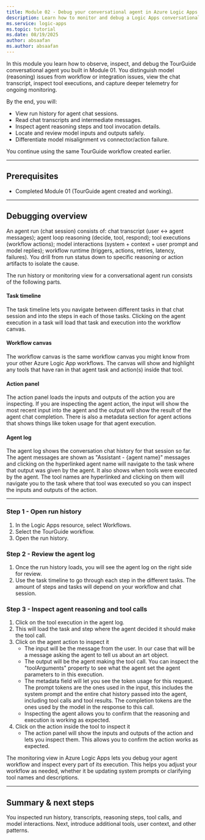```yaml
--- 
title: Module 02 - Debug your conversational agent in Azure Logic Apps
description: Learn how to monitor and debug a Logic Apps conversational agent using run history, chat transcripts, tool calls, and model inputs/outputs.
ms.service: logic-apps
ms.topic: tutorial
ms.date: 08/19/2025
author: absaafan
ms.author: absaafan
---
```


In this module you learn how to observe, inspect, and debug the TourGuide conversational agent you built in Module 01. You distinguish model (reasoning) issues from workflow or integration issues, view the chat transcript, inspect tool executions, and capture deeper telemetry for ongoing monitoring.

By the end, you will:
- View run history for agent chat sessions.
- Read chat transcripts and intermediate messages.
- Inspect agent reasoning steps and tool invocation details.
- Locate and review model inputs and outputs safely.
- Differentiate model misalignment vs connector/action failure.

You continue using the same TourGuide workflow created earlier.

---

## Prerequisites
- Completed Module 01 (TourGuide agent created and working).

---

## Debugging overview
An agent run (chat session) consists of: chat transcript (user ↔ agent messages); agent loop reasoning (decide, tool, respond); tool executions (workflow actions); model interactions (system + context + user prompt and model replies); workflow runtime (triggers, actions, retries, latency, failures). You drill from run status down to specific reasoning or action artifacts to isolate the cause.

The run history or monitoring view for a conversational agent run consists of the following parts.

#### Task timeline
The task timeline lets you navigate between different tasks in that chat session and into the steps in each of those tasks. Clicking on the agent execution in a task will load that task and execution into the workflow canvas.

#### Workflow canvas
The workflow canvas is the same workflow canvas you might know from your other Azure Logic App workflows. The canvas will show and highlight any tools that have ran in that agent task and action(s) inside that tool.

#### Action panel
The action panel loads the inputs and outputs of the action you are inspecting. If you are inspecting the agent action, the input will show the most recent input into the agent and the output will show the result of the agent chat completion. There is also a metadata section for agent actions that shows things like token usage for that agent execution.

#### Agent log
The agent log shows the conversation chat history for that session so far. The agent messages are shown as "Assistant - {agent name}" messages and clicking on the hyperlinked agent name will navigate to the task where that output was given by the agent.
It also shows when tools were executed by the agent. The tool names are hyperlinked and clicking on them will navigate you to the task where that tool was executed so you can inspect the inputs and outputs of the action.

---

### Step 1 - Open run history
1. In the Logic Apps resource, select Workflows.
1. Select the TourGuide workflow.
1. Open the run history.

### Step 2 - Review the agent log
1. Once the run history loads, you will see the agent log on the right side for review.
1. Use the task timeline to go through each step in the different tasks. The amount of steps and tasks will depend on your workflow and chat session.

### Step 3 - Inspect agent reasoning and tool calls
1. Click on the tool execution in the agent log.
1. This will load the task and step where the agent decided it should make the tool call.
1. Click on the agent action to inspect it
    - The input will be the message from the user. In our case that will be a message asking the agent to tell us about an art object.
    - The output will be the agent making the tool call. You can inspect the "toolArguments" property to see what the agent set the agent parameters to in this execution.
    - The metadata field will let you see the token usage for this request. The prompt tokens are the ones used in the input, this includes the system prompt and the entire chat history passed into the agent, including tool calls and tool results. The completion tokens are the ones used by the model in the response to this call.
    - Inspecting the agent allows you to confirm that the reasoning and execution is working as expected.
1. Click on the action inside the tool to inspect it
    - The action panel will show the inputs and outputs of the action and lets you inspect them. This allows you to confirm the action works as expected.

The monitoring view in Azure Logic Apps lets you debug your agent workflow and inspect every part of its execution. This helps you adjust your workflow as needed, whether it be updating system prompts or clarifying tool names and descriptions.

---

## Summary & next steps
You inspected run history, transcripts, reasoning steps, tool calls, and model interactions. Next, introduce additional tools, user context, and other patterns.
